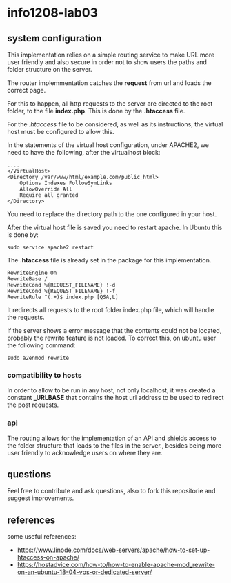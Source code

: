 # info1208-lab03

## system configuration

This implementation relies on a simple routing service to make URL more user friendly and also secure in order not to show users the paths and folder structure on the server.

The router implemmentation catches the **request** from url and loads the correct page.

For this to happen, all http requests to the server are directed to the root folder, to the file **index.php**. This is done by the **.htaccess** file.

For the *.htaccess* file to be considered, as well as its instructions, the virtual host must be configured to allow this.

In the statements of the virtual host configuration, under APACHE2, we need to have the following, after the virtualhost block:

```
....
</VirtualHost>
<Directory /var/www/html/example.com/public_html>
    Options Indexes FollowSymLinks
    AllowOverride All
    Require all granted
</Directory>
```

You need to replace the directory path to the one configured in your host.

After the virtual host file is saved you need to restart apache. In Ubuntu this is done by:

```
sudo service apache2 restart
```

The **.htaccess** file is already set in the package for this implementation.

````
RewriteEngine On
RewriteBase /
RewriteCond %{REQUEST_FILENAME} !-d
RewriteCond %{REQUEST_FILENAME} !-f
RewriteRule ^(.+)$ index.php [QSA,L]
````
It redirects all requests to the root folder index.php file, which will handle the requests.

If the server shows a error message that the contents could not be located, probably the rewrite feature is not loaded. To correct this, on ubuntu user the following command:

````
sudo a2enmod rewrite
````

### compatibility to hosts

In order to allow to be run in any host, not only localhost, it was created a constant **_URLBASE** that contains the host url address to be used to redirect the post requests.

### api

The routing allows for the implementation of an API and shields access to the folder structure that leads to the files in the server., besides being more user friendly to acknowledge users on where they are.

## questions

Feel free to contribute and ask questions, also to fork this repositorie and suggest improvements.

## references

some useful references:

* https://www.linode.com/docs/web-servers/apache/how-to-set-up-htaccess-on-apache/
* https://hostadvice.com/how-to/how-to-enable-apache-mod_rewrite-on-an-ubuntu-18-04-vps-or-dedicated-server/
